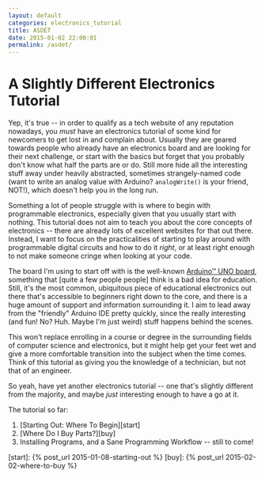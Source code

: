 ```yaml
---
layout: default
categories: electronics_tutorial
title: ASDET
date: 2015-01-02 22:00:01
permalink: /asdet/
---
```


<h1 class="post-title"> A Slightly Different Electronics Tutorial </h1>

Yep, it's true -- in order to qualify as a tech website of any reputation nowadays, you _must_ have an electronics tutorial of some kind for newcomers to get lost in and complain about.  Usually they are geared towards people who already have an electronics board and are looking for their next challenge, or start with the basics but forget that you probably don't know what half the parts are or do.  Still more hide all the interesting stuff away under heavily abstracted, sometimes strangely-named code (want to write an analog value with Arduino? `analogWrite()` is your friend, NOT!), which doesn't help you in the long run.


Something a lot of people struggle with is where to begin with programmable electronics, especially given that you usually start with nothing.  This tutorial does not aim to teach you about the core concepts of electronics -- there are already lots of excellent websites for that out there.  Instead, I want to focus on the practicalities of starting to play around with programmable digital circuits and how to do it _right_, or at least right enough to not make someone cringe when looking at your code.

The board I'm using to start off with is the well-known [Arduino™ UNO board], something that [quite a few people people] think is a bad idea for education.  Still, it's the most common, ubiquitous piece of educational electronics out there that's accessible to beginners right down to the core, and there is a huge amount of support and information surrounding it.  I aim to lead away from the "friendly" Arduino IDE pretty quickly, since the really interesting (and fun! No? Huh. Maybe I'm just weird) stuff happens behind the scenes.  

This won't replace enrolling in a course or degree in the surrounding fields of computer science and electronics, but it might help get your feet wet and give a more comfortable transition into the subject when the time comes.  Think of this tutorial as giving you the knowledge of a technician, but not that of an engineer.

So yeah, have yet another electronics tutorial -- one that's slightly different from the majority, and maybe _just_ interesting enough to have a go at it.


The tutorial so far:

1. [Starting Out: Where To Begin][start]
2. [Where Do I Buy Parts?][buy]
3. Installing Programs, and a Sane Programming Workflow -- still to come!

[Arduino™ UNO board]: http://arduino.cc
[quite a few people]: http://www.hackvandedam.nl/blog/?p=762
[start]: {% post_url 2015-01-08-starting-out %}
[buy]: {% post_url 2015-02-02-where-to-buy %}
